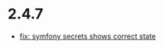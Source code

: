 # 2.4.7
- [fix: symfony secrets shows correct state](https://github.com/FriendsOfShopware/FroshTools/commit/182dbb8)